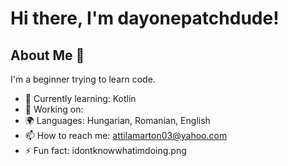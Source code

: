 # Hi there, I'm dayonepatchdude!

## About Me 🚀

I'm a beginner trying to learn code.

- 🌱 Currently learning: Kotlin
- 🔭 Working on:
- 🌍 Languages: Hungarian, Romanian, English
- 📫 How to reach me: attilamarton03@yahoo.com
- ⚡ Fun fact: idontknowwhatimdoing.png
  
<!--
**dayonepatchdude/dayonepatchdude** is a ✨ _special_ ✨ repository because its `README.md` (this file) appears on your GitHub profile.




